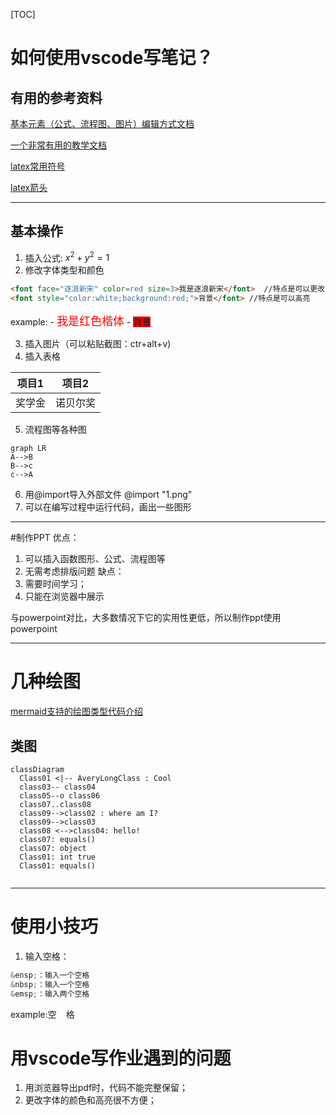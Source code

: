 [TOC]
# 如何使用vscode写笔记？

## 有用的参考资料

 [基本元素（公式、流程图、图片）编辑方式文档](https://shd101wyy.github.io/markdown-preview-enhanced/#/zh-cn/diagrams?id=flow-charts)

 [一个非常有用的教学文档](https://orangex4.cool/post/notes-in-markdown/#%E4%BF%AE%E6%94%B9%E9%A2%84%E8%A7%88%E7%AA%97%E5%8F%A3%E8%83%8C%E6%99%AF-%E9%80%89%E5%81%9A)
 
 [latex常用符号](https://blog.csdn.net/ViatorSun/article/details/82826664?ops_request_misc=%257B%2522request%255Fid%2522%253A%2522162306595616780261931583%2522%252C%2522scm%2522%253A%252220140713.130102334..%2522%257D&request_id=162306595616780261931583&biz_id=0&utm_medium=distribute.pc_search_result.none-task-blog-2~all~top_positive~default-1-82826664.pc_search_result_before_js&utm_term=latex&spm=1018.2226.3001.4187)
 
 [latex箭头](https://blog.csdn.net/Artoria_QZH/article/details/103310704)

---
## 基本操作
 1. 插入公式: $x^2+y^2=1$
 2. 修改字体类型和颜色
   ```markdown
  <font face="逐浪新宋" color=red size=3>我是逐浪新宋</font>  //特点是可以更改大小
  <font style="color:white;background:red;">背景</font> //特点是可以高亮
   ```
   example: 
    - <font face="楷体" color=red size=4>我是红色楷体</font>
    - <font style="face:'楷体'；color:white;background:red;">背景</font>

 3. 插入图片（可以粘贴截图：ctr+alt+v)
 4. 插入表格
   
  |项目1|项目2|
  |-|-|
  |奖学金|诺贝尔奖|

 5. 流程图等各种图
   ```mermaid
   graph LR
   A-->B
   B-->c
   c-->A
   ```
 6. 用@import导入外部文件
      @import "1.png"
1. 可以在编写过程中运行代码，画出一些图形
---
#制作PPT
优点：
1. 可以插入函数图形、公式、流程图等
2. 无需考虑排版问题
缺点：
1. 需要时间学习；
2. 只能在浏览器中展示
   

与powerpoint对比，大多数情况下它的实用性更低，所以制作ppt使用powerpoint

---

# 几种绘图
[mermaid支持的绘图类型代码介绍](https://mermaid-js.github.io/mermaid/#/)
## 类图
```mermaid
classDiagram 
  Class01 <|-- AveryLongClass : Cool
  class03-- class04
  class05--o class06
  class07..class08
  class09-->class02 : where am I?
  class09-->class03
  class08 <-->class04: hello!
  class07: equals()
  class07: object
  Class01: int true
  Class01: equals()
  
```

---
# 使用小技巧
1. 输入空格：
  ```c
  &ensp;：输入一个空格
  &nbsp;：输入一个空格
  &emsp;：输入两个空格
  ```
  example:空 &ensp; 格

# 用vscode写作业遇到的问题
1. 用浏览器导出pdf时，代码不能完整保留；
2. 更改字体的颜色和高亮很不方便；